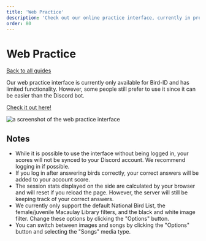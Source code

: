 ```yaml
---
title: 'Web Practice'
description: 'Check out our online practice interface, currently in preview.'
order: 80
---
```


<script context="module">
	export const prerender = true;
</script>

# Web Practice

[Back to all guides](/guides/)

Our web practice interface is currently only available for Bird-ID and has limited functionality. However, some people still prefer to use it since it can be easier than the Discord bot.

[Check it out here!](/bird-id/practice/)

<div class="border-2">

![a screenshot of the web practice interface](/images/screenshots/web-practice.png)

</div>

## Notes

- While it is possible to use the interface without being logged in, your scores will not be synced to your Discord account. We recommend logging in if possible.
- If you log in after answering birds correctly, your correct answers will be added to your account score.
- The session stats displayed on the side are calculated by your browser and will reset if you reload the page. However, the server will still be keeping track of your correct answers.
- We currently only support the default National Bird List, the female/juvenile Macaulay Library filters, and the black and white image filter. Change these options by clicking the "Options" button.
- You can switch between images and songs by clicking the "Options" button and selecting the "Songs" media type.
